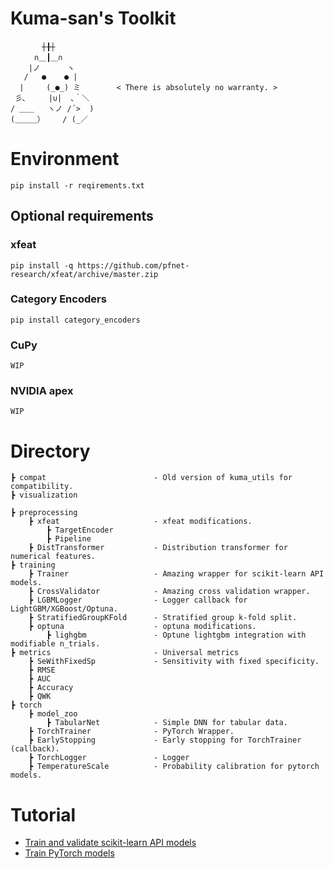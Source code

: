 # Kuma-san's Toolkit

```
　 　 　┼╂┼
　 　 ∩＿┃＿∩
    |ノ      ヽ
   /   ●    ● |
  |     (_●_) ミ        < There is absolutely no warranty. >
 彡､     |∪|  ､｀＼ 
/ ＿＿   ヽノ /´>  )
(＿＿＿）    / (_／
```

# Environment
`pip install -r reqirements.txt`
## Optional requirements
### xfeat
`pip install -q https://github.com/pfnet-research/xfeat/archive/master.zip`
### Category Encoders
`pip install category_encoders`
### CuPy
`WIP`
### NVIDIA apex
`WIP`


# Directory
```
┣ compat                        - Old version of kuma_utils for compatibility.
┣ visualization
    
┣ preprocessing
    ┣ xfeat                     - xfeat modifications.
        ┣ TargetEncoder
        ┣ Pipeline
    ┣ DistTransformer           - Distribution transformer for numerical features. 
┣ training
    ┣ Trainer                   - Amazing wrapper for scikit-learn API models.
    ┣ CrossValidator            - Amazing cross validation wrapper.
    ┣ LGBMLogger                - Logger callback for LightGBM/XGBoost/Optuna.
    ┣ StratifiedGroupKFold      - Stratified group k-fold split.
    ┣ optuna                    - optuna modifications.
        ┣ lighgbm               - Optune lightgbm integration with modifiable n_trials.
┣ metrics                       - Universal metrics
    ┣ SeWithFixedSp             - Sensitivity with fixed specificity.
    ┣ RMSE
    ┣ AUC
    ┣ Accuracy
    ┣ QWK
┣ torch
    ┣ model_zoo
        ┣ TabularNet            - Simple DNN for tabular data.
    ┣ TorchTrainer              - PyTorch Wrapper.
    ┣ EarlyStopping             - Early stopping for TorchTrainer (callback).
    ┣ TorchLogger               - Logger
    ┣ TemperatureScale          - Probability calibration for pytorch models.

```

# Tutorial
- [Train and validate scikit-learn API models](examples/Train_and_validate_models.ipynb)
- [Train PyTorch models](examples/Train_pytorch_models.ipynb)